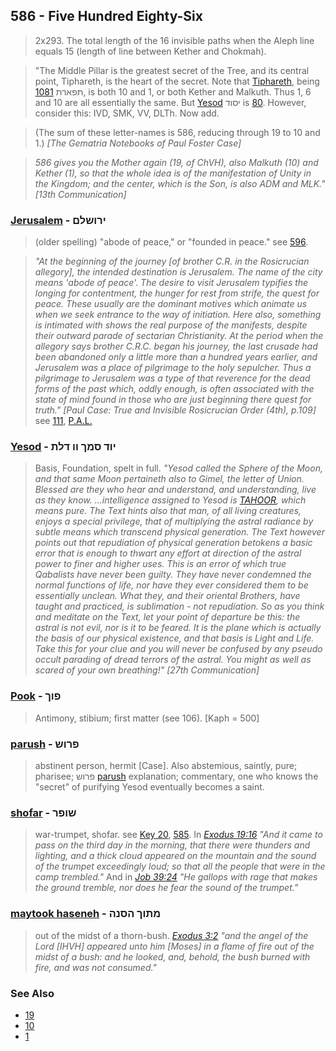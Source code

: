 ## 586 - Five Hundred Eighty-Six
> 2x293. The total length of the 16 invisible paths when the Aleph line equals 15 (length of line between Kether and Chokmah).

> "The Middle Pillar is the greatest secret of the Tree, and its central point, Tiphareth, is the heart of the secret. Note that [Tiphareth](/keys/ThPARTh), being [1081](1081) תפארת, is both 10 and 1, or both Kether and Malkuth. Thus 1, 6 and 10 are all essentially the same. But [Yesod](/ISVD) יסוד is [80](80). However, consider this: IVD, SMK, VV, DLTh. Now add.

> (The sum of these letter-names is 586, reducing through 19 to 10 and 1.) *[The Gematria Notebooks of Paul Foster Case]*

> *586 gives you the Mother again (19, of ChVH), also Malkuth (10) and Kether (1), so that the whole idea is of the manifestation of Unity in the Kingdom; and the center, which is the Son, is also ADM and MLK." [13th Communication]*

### [Jerusalem](/keys/IRVShLM) - ירושלם
> (older spelling) "abode of peace," or "founded in peace." see [596](596).

> *"At the beginning of the journey [of brother C.R. in the Rosicrucian allegory], the intended destination is Jerusalem. The name of the city means 'abode of peace'. The desire to visit Jerusalem typifies the longing for contentment, the hunger for rest from strife, the quest for peace. These usually are the dominant motives which animate us when we seek entrance to the way of initiation. Here also, something is intimated with shows the real purpose of the manifests, despite their outward parade of sectarian Christianity. At the period when the allegory says brother C.R.C. began his journey, the last crusade had been abandoned only a little more than a hundred years earlier, and Jerusalem was a place of pilgrimage to the holy sepulcher. Thus a pilgrimage to Jerusalem was a type of that reverence for the dead forms of the past which, oddly enough, is often associated with the state of mind found in those who are just beginning there quest for truth." [Paul Case: True and Invisible Rosicrucian Order (4th), p.109]* see [111](111), [P.A.L.](/keys/PAL)

### [Yesod](/keys/IVD.SMK.VV.DLTh) - יוד סמך וו דלת
> Basis, Foundation, spelt in full. *"Yesod called the Sphere of the Moon, and that same Moon pertaineth also to Gimel, the letter of Union. Blessed are they who hear and understand, and understanding, live as they know. ...intelligence assigned to Yesod is [TAHOOR](/keys/THVR), which means pure. The Text hints also that man, of all living creatures, enjoys a special privilege, that of multiplying the astral radiance by subtle means which transcend physical generation. The Text however points out that repudiation of physical generation betokens a basic error that is enough to thwart any effort at direction of the astral power to finer and higher uses. This is an error of which true Qabalists have never been guilty. They have never condemned the normal functions of life, nor have they ever considered them to be essentially unclean. What they, and their oriental Brothers, have taught and practiced, is sublimation - not repudiation. So as you think and meditate on the Text, let your point of departure be this: the astral is not evil, nor is it to be feared. It is the plane which is actually the basis of our physical existence, and that basis is Light and Life. Take this for your clue and you will never be confused by any pseudo occult parading of dread terrors of the astral. You might as well as scared of your own breathing!" [27th Communication]*

### [Pook](/keys/PVKf) - פוך
> Antimony, stibium; first matter (see 106). [Kaph = 500]

### [parush](/keys/PRVSh) - פרוש
> abstinent person, hermit [Case]. Also abstemious, saintly, pure; pharisee; פרוש [parush](/keys/PRVSh) explanation; commentary, one who knows the "secret" of purifying Yesod eventually becomes a saint.

### [shofar](/keys/ShVPR) - שופר
> war-trumpet, shofar. see [Key 20](20), [585](585). In *[Exodus 19:16](http://biblehub.com/exodus/19-16.htm) "And it came to pass on the third day in the morning, that there were thunders and lighting, and a thick cloud appeared on the mountain and the sound of the trumpet exceedingly loud; so that all the people that were in the camp trembled."* And in *[Job 39:24](http://biblehub.com/job/39-24.htm) "He gallops with rage that makes the ground tremble, nor does he fear the sound of the trumpet."*

### [maytook haseneh](/keys/MThVK.HSNH) - מתוך הסנה
> out of the midst of a thorn-bush. *[Exodus 3:2](http://biblehub.com/exodus/3-2.htm) "and the angel of the Lord [IHVH] appeared unto him [Moses] in a flame of fire out of the midst of a bush: and he looked, and, behold, the bush burned with fire, and was not consumed."*

### See Also

- [19](19)
- [10](10)
- [1](1)